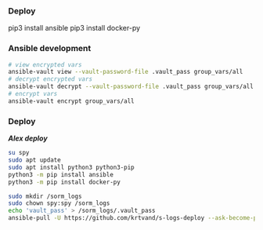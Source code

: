 ### Deploy
pip3 install ansible
pip3 install docker-py

### Ansible development
```bash
# view encrypted vars
ansible-vault view --vault-password-file .vault_pass group_vars/all 
# decrypt encrypted vars 
ansible-vault decrypt --vault-password-file .vault_pass group_vars/all 
# encrypt vars
ansible-vault encrypt group_vars/all
```


### Deploy

 ***Alex deploy***
```bash
su spy
sudo apt update
sudo apt install python3 python3-pip
python3 -m pip install ansible
python3 -m pip install docker-py

sudo mkdir /sorm_logs
sudo chown spy:spy /sorm_logs
echo 'vault_pass' > /sorm_logs/.vault_pass
ansible-pull -U https://github.com/krtvand/s-logs-deploy --ask-become-pass alex_pull.yml
```
